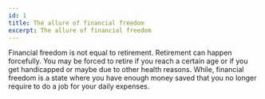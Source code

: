 ```yaml
---
id: 1
title: The allure of financial freedom
excerpt: The allure of financial freedom
---
```


Financial freedom is not equal to retirement. Retirement can happen forcefully. You may be forced to retire if you reach a certain age or if you get handicapped or maybe due to other health reasons. While, financial freedom is a state where you have enough money saved that you no longer require to do a job for your daily expenses.